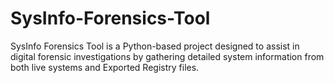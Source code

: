 # SysInfo-Forensics-Tool
SysInfo Forensics Tool is a Python-based project designed to assist in digital forensic investigations by gathering detailed system information from both live systems and Exported Registry files.
